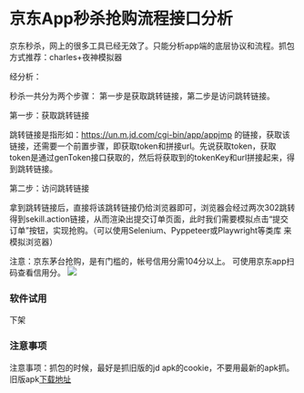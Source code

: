# 京东App秒杀抢购流程接口分析

京东秒杀，网上的很多工具已经无效了。只能分析app端的底层协议和流程。抓包方式推荐：charles+夜神模拟器

经分析：

秒杀一共分为两个步骤：
第一步是获取跳转链接，第二步是访问跳转链接。

第一步：获取跳转链接

跳转链接是指形如：https://un.m.jd.com/cgi-bin/app/appjmp 的链接，获取该链接，还需要一个前置步骤，即获取token和拼接url。先说获取token，获取token是通过genToken接口获取的，然后将获取到的tokenKey和url拼接起来，得到跳转链接。

第二步：访问跳转链接

拿到跳转链接后，直接将该跳转链接仍给浏览器即可，浏览器会经过两次302跳转得到sekill.action链接，从而渲染出提交订单页面，此时我们需要模拟点击“提交订单”按钮，实现抢购。（可以使用Selenium、Pyppeteer或Playwright等类库 来模拟浏览器）




注意：京东茅台抢购，是有门槛的，帐号信用分需104分以上。 可使用京东app扫码查看信用分。
![](https://github.com/geeeeeeeek/jd-seckill-2022/blob/main/fenshu.jpg?raw=true)
  

### 软件试用

下架


### 注意事项

 


注意事项：抓包的时候，最好是抓旧版的jd apk的cookie，不要用最新的apk抓。旧版apk[下载地址](https://www.apkmirror.com/apk/%e4%ba%ac%e4%b8%9c/%e4%ba%ac%e4%b8%9c-%e4%b8%8d%e8%b4%9f%e6%af%8f%e4%b8%80%e4%bb%bd%e7%83%ad%e7%88%b1/%e4%ba%ac%e4%b8%9c-%e4%b8%8d%e8%b4%9f%e6%af%8f%e4%b8%80%e4%bb%bd%e7%83%ad%e7%88%b1-10-5-0-release/%e4%ba%ac%e4%b8%9c-10-5-0-android-apk-download/)




